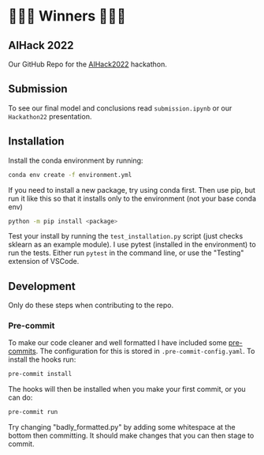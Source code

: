 # 🎉🎉🎉 Winners 🎉🎉🎉

## AIHack 2022

Our GitHub Repo for the [AIHack2022](https://2022.aihack.org) hackathon.

## Submission

To see our final model and conclusions read `submission.ipynb` or our `Hackathon22` presentation.

## Installation

Install the conda environment by running:

```bash
conda env create -f environment.yml
```

If you need to install a new package, try using conda first. Then use pip, but run it like this so that it installs only to the environment (not your base conda env)

```bash
python -m pip install <package>
```

Test your install by running the ```test_installation.py``` script (just checks sklearn as an example module). I use pytest (installed in the environment) to run the tests. Either run `pytest` in the command line, or use the "Testing" extension of VSCode.

## Development

Only do these steps when contributing to the repo.

### Pre-commit

To make our code cleaner and well formatted I have included some [pre-commits](https://pre-commit.com/). The configuration for this is stored in `.pre-commit-config.yaml`. To install the hooks run:
```bash
pre-commit install
```

The hooks will then be installed when you make your first commit, or you can do:
```bash
pre-commit run
```

Try changing "badly_formatted.py" by adding some whitespace at the bottom then committing. It should make changes that you can then stage to commit.
